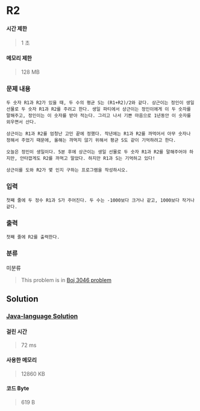 # R2
#### 시간 제한
> 1 초
#### 메모리 제한
> 128 MB
### 문제 내용


	두 숫자 R1과 R2가 있을 때, 두 수의 평균 S는 (R1+R2)/2와 같다. 상근이는 정인이 생일 선물로 두 숫자 R1과 R2를 주려고 한다. 생일 파티에서 상근이는 정인이에게 이 두 숫자를 말해주고, 정인이는 이 숫자를 받아 적는다. 그리고 나서 기쁜 마음으로 1년동안 이 숫자를 외우면서 산다.

	상근이는 R1과 R2를 엄청난 고민 끝에 정했다. 작년에는 R1과 R2를 까먹어서 아무 숫자나 정해서 주었기 때문에, 올해는 까먹지 않기 위해서 평균 S도 같이 기억하려고 한다.

	오늘은 정인이 생일이다. 5분 후에 상근이는 생일 선물로 두 숫자 R1과 R2를 말해주어야 하지만, 안타깝게도 R2를 까먹고 말았다. 하지만 R1과 S는 기억하고 있다!

	상근이를 도와 R2가 몇 인지 구하는 프로그램을 작성하시오.

### 입력


	첫째 줄에 두 정수 R1과 S가 주어진다. 두 수는 -1000보다 크거나 같고, 1000보다 작거나 같다.

### 출력


	첫째 줄에 R2를 출력한다.

### 분류
미분류
> This problem is in [Boj 3046 problem](https://www.acmicpc.net/problem/3046)

## Solution
### [Java-language Solution](./main.java)
#### 걸린 시간
> 72 ms
#### 사용한 메모리
> 12860 KB
#### 코드 Byte
> 619 B
